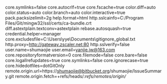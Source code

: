 core.symlinks=false
core.autocrlf=true
core.fscache=true
color.diff=auto
color.status=auto
color.branch=auto
color.interactive=true
pack.packsizelimit=2g
help.format=html
http.sslcainfo=C:/Program Files/Git/mingw32/ssl/certs/ca-bundle.crt
diff.astextplain.textconv=astextplain
rebase.autosquash=true
credential.helper=manager
core.excludesfile=C:\Users\yye\Documents\gitignore_global.txt
http.proxy=http://gateway.zscaler.net:80
http.sslverify=false
user.name=shumaojie
user.email=yanjie.jw@163.com
core.repositoryformatversion=0
core.filemode=false
core.bare=false
core.logallrefupdates=true
core.symlinks=false
core.ignorecase=true
core.hidedotfiles=dotGitOnly
remote.origin.url=https://shumaojie@bitbucket.org/shumaojie/IssueSummary.git
remote.origin.fetch=+refs/heads/*:refs/remotes/origin/*
